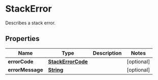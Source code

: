 

# StackError

Describes a stack error.

## Properties

| Name | Type | Description | Notes |
|------------ | ------------- | ------------- | -------------|
|**errorCode** | [**StackErrorCode**](StackErrorCode.md) |  |  [optional] |
|**errorMessage** | [**String**](String.md) |  |  [optional] |



